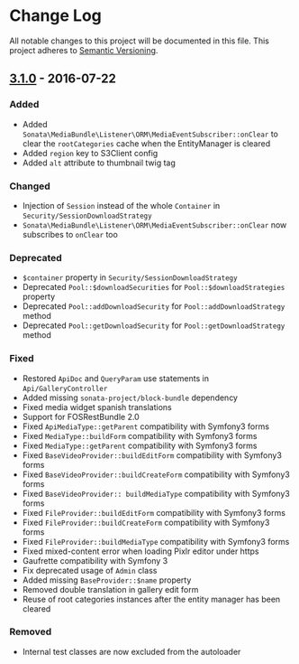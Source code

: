 # Change Log
All notable changes to this project will be documented in this file.
This project adheres to [Semantic Versioning](http://semver.org/).

## [3.1.0](https://github.com/sonata-project/SonataMediaBundle/compare/3.0.0...3.1.0) - 2016-07-22
### Added
- Added `Sonata\MediaBundle\Listener\ORM\MediaEventSubscriber::onClear` to clear the `rootCategories` cache when the EntityManager is cleared
- Added `region` key to S3Client config
- Added `alt` attribute to thumbnail twig tag

### Changed
- Injection of `Session` instead of the whole `Container` in `Security/SessionDownloadStrategy`
- `Sonata\MediaBundle\Listener\ORM\MediaEventSubscriber::onClear` now subscribes to `onClear` too

### Deprecated
- `$container` property in `Security/SessionDownloadStrategy`
- Deprecated `Pool::$downloadSecurities` for `Pool::$downloadStrategies` property
- Deprecated `Pool::addDownloadSecurity` for `Pool::addDownloadStrategy` method
- Deprecated `Pool::getDownloadSecurity` for `Pool::getDownloadStrategy` method

### Fixed
- Restored `ApiDoc` and `QueryParam` use statements in `Api/GalleryController`
- Added missing `sonata-project/block-bundle` dependency
- Fixed media widget spanish translations
- Support for FOSRestBundle 2.0
- Fixed `ApiMediaType::getParent` compatibility with Symfony3 forms
- Fixed `MediaType::buildForm` compatibility with Symfony3 forms
- Fixed `MediaType::getParent` compatibility with Symfony3 forms
- Fixed `BaseVideoProvider::buildEditForm` compatibility with Symfony3 forms
- Fixed `BaseVideoProvider::buildCreateForm` compatibility with Symfony3 forms
- Fixed `BaseVideoProvider:: buildMediaType` compatibility with Symfony3 forms
- Fixed `FileProvider::buildEditForm` compatibility with Symfony3 forms
- Fixed `FileProvider::buildCreateForm` compatibility with Symfony3 forms
- Fixed `FileProvider::buildMediaType` compatibility with Symfony3 forms
- Fixed mixed-content error when loading Pixlr editor under https
- Gaufrette compatibility with Symfony 3
- Fix deprecated usage of `Admin` class
- Added missing `BaseProvider::$name` property
- Removed double translation in gallery edit form
- Reuse of root categories instances after the entity manager has been cleared

### Removed
- Internal test classes are now excluded from the autoloader
